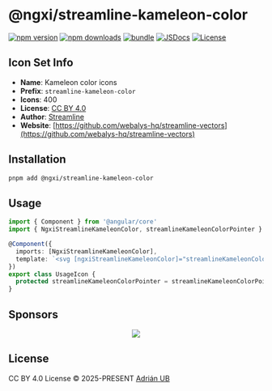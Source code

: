 # @ngxi/streamline-kameleon-color

[![npm version][npm-version-src]][npm-version-href]
[![npm downloads][npm-downloads-src]][npm-downloads-href]
[![bundle][bundle-src]][bundle-href]
[![JSDocs][jsdocs-src]][jsdocs-href]
[![License][license-src]][license-href]

## Icon Set Info

- **Name**: Kameleon color icons
- **Prefix**: `streamline-kameleon-color`
- **Icons**: 400
- **License**: [CC BY 4.0](https://creativecommons.org/licenses/by/4.0/)
- **Author**: [Streamline](https://github.com/webalys-hq/streamline-vectors)
- **Website**: [https://github.com/webalys-hq/streamline-vectors](https://github.com/webalys-hq/streamline-vectors)

## Installation

```sh
pnpm add @ngxi/streamline-kameleon-color
```

## Usage

```ts
import { Component } from '@angular/core'
import { NgxiStreamlineKameleonColor, streamlineKameleonColorPointer } from '@ngxi/streamline-kameleon-color'

@Component({
  imports: [NgxiStreamlineKameleonColor],
  template: `<svg [ngxiStreamlineKameleonColor]="streamlineKameleonColorPointer"></svg>`
})
export class UsageIcon {
  protected streamlineKameleonColorPointer = streamlineKameleonColorPointer
}
```

## Sponsors

<p align="center">
  <a href="https://cdn.jsdelivr.net/gh/adrian-ub/static/sponsors.svg">
    <img src='https://cdn.jsdelivr.net/gh/adrian-ub/static/sponsors.svg'/>
  </a>
</p>

## License

CC BY 4.0 License © 2025-PRESENT [Adrián UB](https://github.com/adrian-ub)

<!-- Badges -->

[npm-version-src]: https://img.shields.io/npm/v/@ngxi/streamline-kameleon-color?style=flat&colorA=080f12&colorB=1fa669
[npm-version-href]: https://npmjs.com/package/@ngxi/streamline-kameleon-color
[npm-downloads-src]: https://img.shields.io/npm/dm/@ngxi/streamline-kameleon-color?style=flat&colorA=080f12&colorB=1fa669
[npm-downloads-href]: https://npmjs.com/package/@ngxi/streamline-kameleon-color
[bundle-src]: https://img.shields.io/bundlephobia/minzip/@ngxi/streamline-kameleon-color?style=flat&colorA=080f12&colorB=1fa669&label=minzip
[bundle-href]: https://bundlephobia.com/result?p=@ngxi/streamline-kameleon-color
[license-src]: https://img.shields.io/npm/l/@ngxi/streamline-kameleon-color?style=flat&colorA=080f12&colorB=1fa669
[license-href]: https://github.com/adrian-ub/ngxi/blob/main/LICENSE
[jsdocs-src]: https://img.shields.io/badge/jsdocs-reference-080f12?style=flat&colorA=080f12&colorB=1fa669
[jsdocs-href]: https://www.jsdocs.io/package/@ngxi/streamline-kameleon-color
